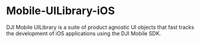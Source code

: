 # Mobile-UILibrary-iOS
DJI Mobile UILibrary is a suite of product agnostic UI objects that fast tracks the development of iOS applications using the DJI Mobile SDK.
